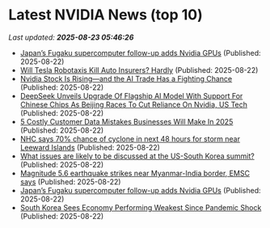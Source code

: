 # Latest NVIDIA News (top 10)
_Last updated: **2025-08-23 05:46:26**_

- [Japan’s Fugaku supercomputer follow-up adds Nvidia GPUs](https://biztoc.com/x/170e63af5a396e03) (Published: 2025-08-22)
- [Will Tesla Robotaxis Kill Auto Insurers? Hardly](https://biztoc.com/x/ea7ad8e3aeb8feba) (Published: 2025-08-22)
- [Nvidia Stock Is Rising—and the AI Trade Has a Fighting Chance](https://biztoc.com/x/4f1df6810fe378c6) (Published: 2025-08-22)
- [DeepSeek Unveils Upgrade Of Flagship AI Model With Support For Chinese Chips As Beijing Races To Cut Reliance On Nvidia, US Tech](https://biztoc.com/x/0d1927fdb38379d4) (Published: 2025-08-22)
- [5 Costly Customer Data Mistakes Businesses Will Make In 2025](https://www.forbes.com/sites/bernardmarr/2025/08/22/5-costly-customer-data-mistakes-businesses-will-make-in-2025/) (Published: 2025-08-22)
- [NHC says 70% chance of cyclone in next 48 hours for storm near Leeward Islands](https://biztoc.com/x/ed1553ed342ebe56) (Published: 2025-08-22)
- [What issues are likely to be discussed at the US-South Korea summit?](https://biztoc.com/x/1aec1e05c87e7027) (Published: 2025-08-22)
- [Magnitude 5.6 earthquake strikes near Myanmar-India border, EMSC says](https://biztoc.com/x/fd5c1a3a275f6657) (Published: 2025-08-22)
- [Japan’s Fugaku supercomputer follow-up adds Nvidia GPUs](https://www.theregister.com/2025/08/22/fugakunext_riken_nvidia_gpus/) (Published: 2025-08-22)
- [South Korea Sees Economy Performing Weakest Since Pandemic Shock](https://biztoc.com/x/bad9cc490b5e093d) (Published: 2025-08-22)
